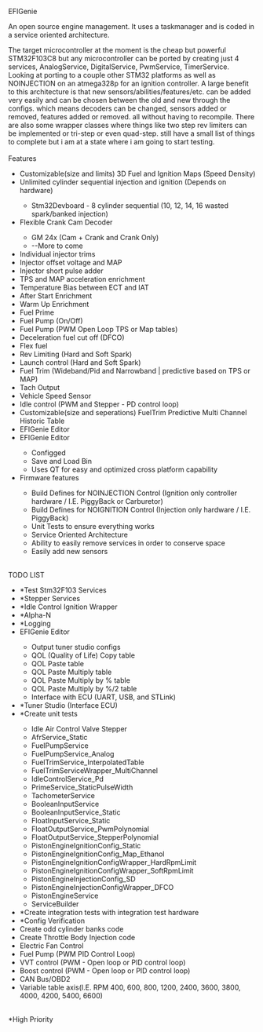 EFIGenie

An open source engine management. It uses a taskmanager and is coded in a service oriented architecture.

The target microcontroller at the moment is the cheap but powerful STM32F103C8 but any microcontroller can be ported by creating just 4 services, AnalogService, DigitalService, PwmService, TimerService. Looking at porting to a couple other STM32 platforms as well as NOINJECTION on an atmega328p for an ignition controller. A large benefit to this architecture is that new sensors/abilities/features/etc. can be added very easily and can be chosen between the old and new through the configs. which means decoders can be changed, sensors added or removed, features added or removed. all without having to recompile. There are also some wrapper classes where things like two step rev limiters can be implemented or tri-step or even quad-step. still have a small list of things to complete but i am at a state where i am going to start testing.
<br>
<br>
Features<br>
<ul>
  <li>Customizable(size and limits) 3D Fuel and Ignition Maps (Speed Density)</li>
  <li>Unlimited cylinder sequential injection and ignition (Depends on hardware)</li>
    <ul>
      <li>Stm32Devboard - 8 cylinder sequential (10, 12, 14, 16 wasted spark/banked injection)</li>
    </ul>
  <li>Flexible Crank Cam Decoder</li>
    <ul>
      <li>GM 24x (Cam + Crank and Crank Only)</li>
      <li>--More to come</li>
    </ul>
  <li>Individual injector trims</li>
  <li>Injector offset voltage and MAP</li>
  <li>Injector short pulse adder</li>
  <li>TPS and MAP acceleration enrichment</li>
  <li>Temperature Bias between ECT and IAT</li>
  <li>After Start Enrichment</li>
  <li>Warm Up Enrichment</li>
  <li>Fuel Prime</li>
  <li>Fuel Pump (On/Off)</li>
  <li>Fuel Pump (PWM Open Loop TPS or Map tables)</li>
  <li>Deceleration fuel cut off (DFCO)</li>
  <li>Flex fuel</li>
  <li>Rev Limiting (Hard and Soft Spark)</li>
  <li>Launch control (Hard and Soft Spark)</li>
  <li>Fuel Trim (Wideband/Pid and Narrowband | predictive based on TPS or MAP)</li>
  <li>Tach Output</li>
  <li>Vehicle Speed Sensor</li>
  <li>Idle control (PWM and Stepper - PD control loop)</li>
  <li>Customizable(size and seperations) FuelTrim Predictive Multi Channel Historic Table</li>
  <li>EFIGenie Editor</li>
  <li>EFIGenie Editor</li>
    <ul>
      <li>Configged</li>
      <li>Save and Load Bin</li>
      <li>Uses QT for easy and optimized cross platform capability</li>
    </ul>
  <li>Firmware features</li>
    <ul>
      <li>Build Defines for NOINJECTION Control (Ignition only controller hardware / I.E. PiggyBack or Carburetor)</li>
      <li>Build Defines for NOIGNITION Control (Injection only hardware / I.E. PiggyBack)</li>
      <li>Unit Tests to ensure everything works</li>
      <li>Service Oriented Architecture</li>
      <li>Ability to easily remove services in order to conserve space</li>
      <li>Easily add new sensors</li>
    </ul>
</ul>
<br>
TODO LIST<br>
<ul>
  <li>*Test Stm32F103 Services</li>
  <li>*Stepper Services</li>
  <li>*Idle Control Ignition Wrapper</li>
  <li>*Alpha-N</li>
  <li>*Logging</li>
  <li>EFIGenie Editor</li>
    <ul>
      <li>Output tuner studio configs</li>
      <li>QOL (Quality of Life) Copy table</li>
      <li>QOL Paste table</li>
      <li>QOL Paste Multiply table</li>
      <li>QOL Paste Multiply by % table</li>
      <li>QOL Paste Multiply by %/2 table</li>
      <li>Interface with ECU (UART, USB, and STLink)</li>
    </ul>
  <li>*Tuner Studio (Interface ECU)</li>
  <li>*Create unit tests</li>
    <ul>
     <li>Idle Air Control Valve Stepper</li>
      <li>AfrService_Static</li>
      <li>FuelPumpService</li>
      <li>FuelPumpService_Analog</li>
      <li>FuelTrimService_InterpolatedTable</li>
      <li>FuelTrimServiceWrapper_MultiChannel</li>
      <li>IdleControlService_Pd</li>
      <li>PrimeService_StaticPulseWidth</li>
      <li>TachometerService</li>
      <li>BooleanInputService</li>
      <li>BooleanInputService_Static</li>
      <li>FloatInputService_Static</li>
      <li>FloatOutputService_PwmPolynomial</li>
      <li>FloatOutputService_StepperPolynomial</li>
      <li>PistonEngineIgnitionConfig_Static</li>
      <li>PistonEngineIgnitionConfig_Map_Ethanol</li>
      <li>PistonEngineIgnitionConfigWrapper_HardRpmLimit</li>
      <li>PistonEngineIgnitionConfigWrapper_SoftRpmLimit</li>
      <li>PistonEngineInjectionConfig_SD</li>
      <li>PistonEngineInjectionConfigWrapper_DFCO</li>
      <li>PistonEngineService</li>
      <li>ServiceBuilder</li>
    </ul>
  <li>*Create integration tests with integration test hardware</li>
  <li>*Config Verification</li>
  <li>Create odd cylinder banks code</li>
  <li>Create Throttle Body Injection code</li>
  <li>Electric Fan Control</li>
  <li>Fuel Pump (PWM PID Control Loop)</li>
  <li>VVT control (PWM - Open loop or PID control loop)</li>
  <li>Boost control (PWM - Open loop or PID control loop)</li>
  <li>CAN Bus/OBD2</li>
  <li>Variable table axis(I.E. RPM 400, 600, 800, 1200, 2400, 3600, 3800, 4000, 4200, 5400, 6600)</li>
</ul><br>
  *High Priority

